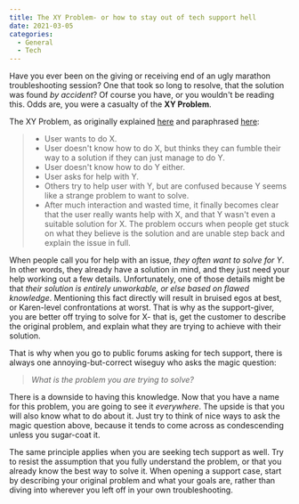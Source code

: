 ```yaml
---
title: The XY Problem- or how to stay out of tech support hell
date: 2021-03-05
categories:
  - General
  - Tech
---
```


Have you ever been on the giving or receiving end of an ugly marathon troubleshooting session? One that took so long to resolve, that the solution was found *by accident*? Of course you have, or you wouldn't be reading this. Odds are, you were a casualty of the **XY Problem**.

The XY Problem, as originally explained [here](http://mywiki.wooledge.org/XyProblem) and paraphrased [here](https://xyproblem.info/):

> * User wants to do X.
> * User doesn't know how to do X, but thinks they can fumble their way to a solution if they can just manage to do Y.
> * User doesn't know how to do Y either.
> * User asks for help with Y.
> * Others try to help user with Y, but are confused because Y seems like a strange problem to want to solve.
> * After much interaction and wasted time, it finally becomes clear that the user really wants help with X, and that Y wasn't even a suitable solution for X.
> The problem occurs when people get stuck on what they believe is the solution and are unable step back and explain the issue in full.

When people call you for help with an issue, *they often want to solve for Y*. In other words, they already have a solution in mind, and they just need your help working out a few details. Unfortunately, one of those details might be that *their solution is entirely unworkable, or else based on flawed knowledge*. Mentioning this fact directly will result in bruised egos at best, or Karen-level confrontations at worst. That is why as the support-giver, you are better off trying to solve for X- that is, get the customer to describe the original problem, and explain what they are trying to achieve with their solution.

That is why when you go to public forums asking for tech support, there is always one annoying-but-correct wiseguy who asks the magic question:

> *What is the problem you are trying to solve?*

There is a downside to having this knowledge. Now that you have a name for this problem, you are going to see it *everywhere*. The upside is that you will also know what to do about it. Just try to think of nice ways to ask the magic question above, because it tends to come across as condescending unless you sugar-coat it.

The same principle applies when you are seeking tech support as well. Try to resist the assumption that you fully understand the problem, or that you already know the best way to solve it. When opening a support case, start by describing your original problem and what your goals are, rather than diving into wherever you left off in your own troubleshooting.